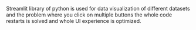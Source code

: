 Streamlit library of python is used for data visualization of different datasets and the problem where you click on multiple buttons the whole code restarts is solved and whole UI experience is optimized.

